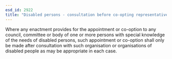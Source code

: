 ```yaml
---
esd_id: 2922
title: "Disabled persons - consultation before co-opting representative to committee"
---
```


Where any enactment provides for the appointment or co-option to any council, committee or body of one or more persons with special knowledge of the needs of disabled persons, such appointment or co-option shall only be made after consultation with such organisation or organisations of disabled people as may be appropriate in each case.

